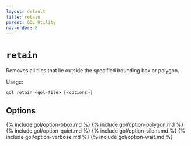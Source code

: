 ```yaml
---
layout: default
title: retain
parent: GOL Utility
nav-order: 8
---
```


# `retain`

Removes all tiles that lie outside the specified bounding box or polygon.

Usage:

    gol retain <gol-file> [<options>]  

## Options

{% include gol/option-bbox.md %}
{% include gol/option-polygon.md %}
{% include gol/option-quiet.md %}
{% include gol/option-silent.md %}
{% include gol/option-verbose.md %}
{% include gol/option-wait.md %}

